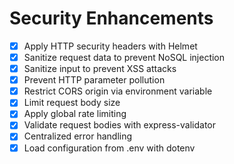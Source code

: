 # Security Enhancements

- [x] Apply HTTP security headers with Helmet
- [x] Sanitize request data to prevent NoSQL injection
- [x] Sanitize input to prevent XSS attacks
- [x] Prevent HTTP parameter pollution
- [x] Restrict CORS origin via environment variable
- [x] Limit request body size
- [x] Apply global rate limiting
- [x] Validate request bodies with express-validator
- [x] Centralized error handling
- [x] Load configuration from .env with dotenv

